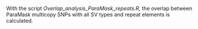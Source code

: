 With the script _Overlap_analysis_ParaMask_repeats.R_, the overlap between ParaMask multicopy SNPs with all SV types and repeat elements is calculated. 
